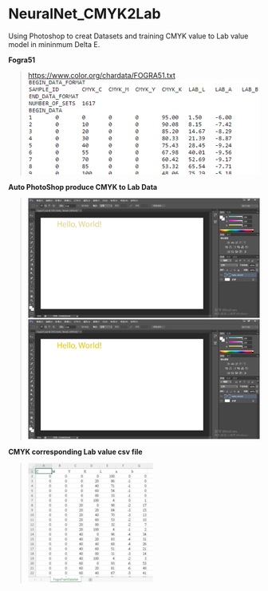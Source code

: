 # NeuralNet_CMYK2Lab
Using Photoshop to creat Datasets and training CMYK value to Lab value model in mininmum Delta E.

**Fogra51**
> <https://www.color.org/chardata/FOGRA51.txt>\
> <img src=https://github.com/LUN000/NeuralNet_CMYK2Lab/blob/main/fogra51.png>

**Auto PhotoShop produce CMYK to Lab Data**
> <img src=https://github.com/LUN000/NeuralNet_CMYK2Lab/blob/main/PS1.png>
> <img src=https://github.com/LUN000/NeuralNet_CMYK2Lab/blob/main/PS2.png>

**CMYK corresponding Lab value csv file**
> <img src=https://github.com/LUN000/NeuralNet_CMYK2Lab/blob/main/CSV.png width="250">
